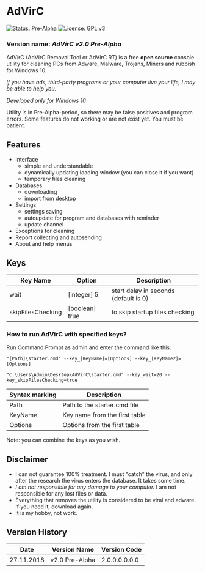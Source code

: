 # AdVirC

[![Status: Pre-Alpha](https://img.shields.io/badge/Status-Pre--Alpha-black.svg?style=for-the-badge)](#)
[![License: GPL v3](https://img.shields.io/badge/License-GPL%20v3-black.svg?style=for-the-badge)](https://www.gnu.org/licenses/gpl-3.0)

<!--
[![Status: Alpha](https://img.shields.io/badge/Status-Alpha-red.svg?style=for-the-badge)](#)
[![Status: Beta](https://img.shields.io/badge/Status-Beta-orange.svg?style=for-the-badge)](#)
[![Status: Pre-Release](https://img.shields.io/badge/Status-Pre--Release-yellow.svg?style=for-the-badge)](#)
[![Status: Release](https://img.shields.io/badge/Status-Release-green.svg?style=for-the-badge)](#)

[![Latest Release](https://img.shields.io/badge/Latest-Release-blue.svg?style=for-the-badge)](https://github.com/MikronT/AdVirC/releases/latest)
-->

### Version name: *AdVirC v2.0 Pre-Alpha*

AdVirC (AdVirC Removal Tool or AdVirC RT) is a free **open source** console utility for cleaning PCs from Adware, Malware, Trojans, Miners and rubbish for Windows 10.

*If you have ads, third-party programs or your computer live your life, I may be able to help you.*

*Developed only for Windows 10*

Utility is in Pre-Alpha-period, so there may be false positives and program errors. Some features do not working or are not exist yet. You must be patient.



## Features
- Interface
  - simple and understandable
  - dynamically updating loading window (you can close it if you want)
  - temporary files cleaning
- Databases
  - downloading
  - import from desktop
- Settings
  - settings saving
  - autoupdate for program and databases with reminder
  - update channel
- Exceptions for cleaning
- Report collecting and autosending
- About and help menus



## Keys
| Key Name          | Option         | Description                           |
|-------------------|----------------|---------------------------------------|
| wait              | [integer] 5    | start delay in seconds (default is 0) |
| skipFilesChecking | [boolean] true | to skip startup files checking        |

### How to run AdVirC with specified keys?
Run Command Prompt as admin and enter the command like this:

```
"[Path]\starter.cmd" --key_[KeyName]=[Options] --key_[KeyName2]=[Options]

"C:\Users\Admin\Desktop\AdVirC\starter.cmd" --key_wait=20 --key_skipFilesChecking=true
```

| Syntax marking | Description                   |
|----------------|-------------------------------|
| Path           | Path to the starter.cmd file  |
| KeyName        | Key name from the first table |
| Options        | Options from the first table  |

<!--
| ...            | Other keys and options        |
-->

Note: you can combine the keys as you wish.



## Disclaimer
- I can not guarantee 100% treatment. I must "catch" the virus, and only after the research the virus enters the database. It takes some time.
- *I am not responsible for any damage to your computer.* I am not responsible for any lost files or data.
- Everything that removes the utility is considered to be viral and adware. If you need it, download again.
- It is my hobby, not work.



## Version History
| Date       | Version Name   | Version Code    |
|------------|----------------|-----------------|
| 27.11.2018 | v2.0 Pre-Alpha | 2.0.0.0.0.0.0   |

<!--
AdVirC v2.0 Alpha 1                2.0.0.1.1.0.0
AdVirC v2.0 Alpha 2                2.0.0.1.2.0.0
AdVirC v2.0 Beta 1                 2.0.0.2.1.0.0
AdVirC v2.0 Pre-Release 1          2.0.0.3.1.0.0
AdVirC v2.0 Release                2.0.0.4.0.0.0

AdVirC v2.1 Beta 1                 2.1.0.2.1.0.0
AdVirC v2.1 Beta 1 Nightly 001     2.1.0.2.1.0.001
AdVirC v2.1 Release                2.1.0.4.0.0.0
-->